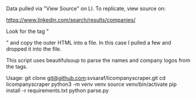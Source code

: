 Data pulled via "View Source" on LI. To replicate, view source on:

https://www.linkedin.com/search/results/companies/

Look for the tag "<main class="scaffold-layout__main">" and copy the outer HTML into a file. In this case I pulled a few and dropped it into the file. 

This script uses beautifulsoup to parse the names and company logos from the tags.

Usage:
    git clone git@github.com:svsaraf/licompanyscraper.git
    cd licompanyscraper
    python3 -m venv venv
    source venv/bin/activate
    pip install -r requirements.txt
    python parse.py
